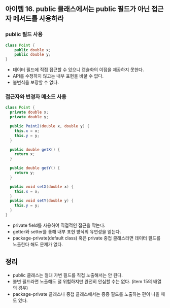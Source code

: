## 아이템 16. public 클래스에서는 public 필드가 아닌 접근자 메서드를 사용하라

### public 필드 사용
```java
class Point {
    public double x;
    public double y;
}
```
- 데이터 필드에 직접 접근할 수 있으니 캡슐화의 이점을 제공하지 못한다.
- API를 수정하지 않고는 내부 표현을 바꿀 수 없다.
- 불변식을 보장할 수 없다.


### 접근자와 변경자 메소드 사용
```java
class Point {
  private double x;
  private double y;

  public Point2(double x, double y) {
    this.x = x;
    this.y = y;
  }

  public double getX() {
    return x;
  }

  public double getY() {
    return y;
  }

  public void setX(double x) {
    this.x = x;
  }
  public void setY(double y) {
    this.y = y;
  }
}
```
- private field를 사용하여 직접적인 접근을 막는다.
- getter와 setter를 통해 내부 표현 방식의 유연성을 얻는다.
- package-private(default class) 혹은 private 중첩 클래스라면 데이터 필드를 노출한다 해도 문제가 없다.

## 정리
- public 클래스는 절대 가변 필드를 직접 노출해서는 안 된다.
- 불변 필드라면 노출해도 덜 위험하지만 완전히 안심할 수는 없다. (item 15의 배열의 경우)
- package-private 클래스나 중첩 클래스에서는 종종 필드를 노출하는 편이 나을 때도 있다.
